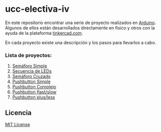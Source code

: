# ucc-electiva-iv

En este repositorio encontrar una serie de proyecto realizados en [Arduino](https://www.arduino.cc/). Algunos de ellos están desarrollados directamente en físico y otros con la ayuda de la plataforma [tinkercad.com](https://www.tinkercad.com/).

En cada proyecto existe una descripción y los pasos para llevarlos a cabo.

### Lista de proyectos:
1. [Semáforo Simple](./01-semaforo-simple/)
2. [Secuencia de LEDs](./02-secuencia-leds/)
3. [Semáforo Cruzado](./03-semaforo-cruzado/)
4. [Pushbutton Simple](./04-pushbutton-simple/)
5. [Pushbutton Complejo](./05-pushbutton-complejo/)
6. [Pushbutton flast/slow](./06-Pushbutton-flast-slow/)
7. [Pushbutton plus/less](./07-Pushbutton-plus-less/)

## Licencia
[MIT License](./LICENSE)
